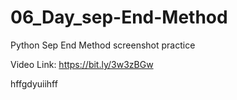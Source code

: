 # 06_Day_sep-End-Method
Python Sep End Method
screenshot practice

Video Link: https://bit.ly/3w3zBGw

hffgdyuiihff
